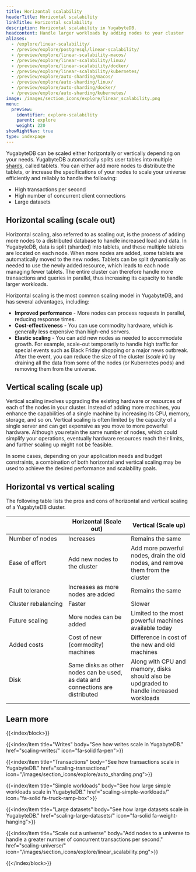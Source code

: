 ```yaml
---
title: Horizontal scalability
headerTitle: Horizontal scalability
linkTitle: Horizontal scalability
description: Horizontal scalability in YugabyteDB.
headcontent: Handle larger workloads by adding nodes to your cluster
aliases:
  - /explore/linear-scalability/
  - /preview/explore/postgresql/linear-scalability/
  - /preview/explore/linear-scalability-macos/
  - /preview/explore/linear-scalability/linux/
  - /preview/explore/linear-scalability/docker/
  - /preview/explore/linear-scalability/kubernetes/
  - /preview/explore/auto-sharding/macos/
  - /preview/explore/auto-sharding/linux/
  - /preview/explore/auto-sharding/docker/
  - /preview/explore/auto-sharding/kubernetes/
image: /images/section_icons/explore/linear_scalability.png
menu:
  preview:
    identifier: explore-scalability
    parent: explore
    weight: 220
showRightNav: true
type: indexpage
---
```


YugabyteDB can be scaled either horizontally or vertically depending on your needs. YugabyteDB automatically splits user tables into multiple [shards](../../architecture/docdb-sharding/sharding/), called tablets. You can either add more nodes to distribute the tablets, or increase the specifications of your nodes to scale your universe efficiently and reliably to handle the following:

* High transactions per second
* High number of concurrent client connections
* Large datasets

## Horizontal scaling (scale out)

Horizontal scaling, also referred to as scaling out, is the process of adding more nodes to a distributed database to handle increased load and data. In YugabyteDB, data is split (sharded) into tablets, and these multiple tablets are located on each node. When more nodes are added, some tablets are automatically moved to the new nodes. Tablets can be split dynamically as needed to use the newly added resource, which leads to each node managing fewer tablets. The entire cluster can therefore handle more transactions and queries in parallel, thus increasing its capacity to handle larger workloads.

Horizontal scaling is the most common scaling model in YugabyteDB, and has several advantages, including:

* **Improved performance** - More nodes can process requests in parallel, reducing response times.
* **Cost-effectiveness** - You can use commodity hardware, which is generally less expensive than high-end servers.
* **Elastic scaling** - You can add new nodes as needed to accommodate growth. For example, scale-out temporarily to handle high traffic for special events such as Black Friday shopping or a major news outbreak. After the event, you can reduce the size of the cluster (*scale in*) by draining all the data from some of the nodes (or Kubernetes pods) and removing them from the universe.

## Vertical scaling (scale up)

Vertical scaling involves upgrading the existing hardware or resources of each of the nodes in your cluster. Instead of adding more machines, you enhance the capabilities of a single machine by increasing its CPU, memory, storage, and so on. Vertical scaling is often limited by the capacity of a single server and can get expensive as you move to more powerful hardware. Although you retain the same number of nodes, which could simplify your operations, eventually hardware resources reach their limits, and further scaling up might not be feasible.

In some cases, depending on your application needs and budget constraints, a combination of both horizontal and vertical scaling may be used to achieve the desired performance and scalability goals.

## Horizontal vs vertical scaling

The following table lists the pros and cons of horizontal and vertical scaling of a YugabyteDB cluster.

|                     |         Horizontal (Scale out)          |                             Vertical (Scale up)                                |
| ------------------- | --------------------------------------- | ------------------------------------------------------------------------------ |
| Number of nodes     | Increases                               | Remains the same                                                               |
| Ease of effort      | Add new nodes to the cluster            | Add more powerful nodes, drain the old nodes, and remove them from the cluster |
| Fault tolerance     | Increases as more nodes are added       | Remains the same                                                               |
| Cluster&nbsp;rebalancing | Faster                             | Slower                                                                         |
| Future scaling      | More nodes can be added                 | Limited to the most powerful machines available today                          |
| Added costs         | Cost of new (commodity) machines        | Difference in cost of the new and old machines                                 |
| Disk | Same disks as other nodes can be used, as data and connections are distributed | Along with CPU and memory, disks should also be updgraded to handle increased workloads |

## Learn more

{{<index/block>}}

  {{<index/item
    title="Writes"
    body="See how writes scale in YugabyteDB."
    href="scaling-writes/"
    icon="fa-solid fa-pen">}}

  {{<index/item
    title="Transactions"
    body="See how transactions scale in YugabyteDB."
    href="scaling-transactions/"
    icon="/images/section_icons/explore/auto_sharding.png">}}

  {{<index/item
    title="Simple workloads"
    body="See how large simple workloads scale in YugabyteDB."
    href="scaling-simple-workloads/"
    icon="fa-solid fa-truck-ramp-box">}}

  {{<index/item
    title="Large datasets"
    body="See how large datasets scale in YugabyteDB."
    href="scaling-large-datasets/"
    icon="fa-solid fa-weight-hanging">}}

  {{<index/item
    title="Scale out a universe"
    body="Add nodes to a universe to handle a greater number of concurrent transactions per second."
    href="scaling-universe/"
    icon="/images/section_icons/explore/linear_scalability.png">}}

{{</index/block>}}
